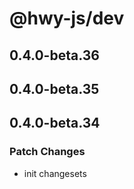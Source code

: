 # @hwy-js/dev

## 0.4.0-beta.36

## 0.4.0-beta.35

## 0.4.0-beta.34

### Patch Changes

- init changesets
